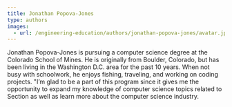 ```yaml
---
title: Jonathan Popova-Jones
type: authors
images:
  - url: /engineering-education/authors/jonathan-popova-jones/avatar.jpg 
---
```

Jonathan Popova-Jones is pursuing a computer science degree at the Colorado School of Mines. He is originally from Boulder, Colorado, but has been living in the Washington D.C. area for the past 10 years. When not busy with schoolwork, he enjoys fishing, traveling, and working on coding projects. "I’m glad to be a part of this program since it gives me the opportunity to expand my knowledge of computer science topics related to Section as well as learn more about the computer science industry.
